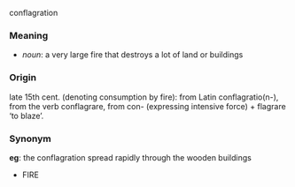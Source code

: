 conflagration
### Meaning
+ _noun_: a very large fire that destroys a lot of land or buildings

### Origin

late 15th cent. (denoting consumption by fire): from Latin conflagratio(n-), from the verb conflagrare, from con- (expressing intensive force) + flagrare ‘to blaze’.

### Synonym

__eg__: the conflagration spread rapidly through the wooden buildings

+ FIRE


